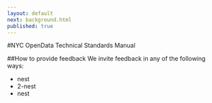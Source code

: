 ```yaml
---
layout: default
next: background.html
published: true
---
```


#NYC OpenData Technical Standards Manual

##How to provide feedback
We invite feedback in any of the following ways:
- nest
- 2-nest
- nest
